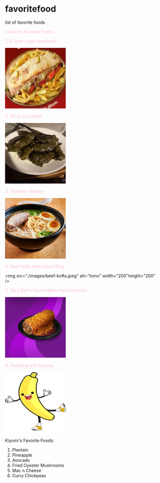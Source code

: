 # favoritefood
list of favorite foods

<span style="color:pink">Charlie's Favorite Foods:</span>
<br />

<span style="color:pink">1. El Gran Lomo Sandwich</span>

<img src="./images/el-gran-lomo.jpeg" alt="lomo" width="200" height="200" />

<span style="color:pink">2. Ñinos Envueltos</span>

<img src="./images/ninos-envueltos.jpeg" alt="lomo" width="200" height="200" />

<span style="color:pink">3. Tonkotsu Ramen</span>

<img src="./images/tonkotsu-ramen.jpeg" alt="lomo" width="200" height="200" />

<span style="color:pink">4. Beef Kofta with Kabuli Rice</span>

<img src="./images/beef-kofta.jpeg" alt="lomo" width="200"height="200" />

<span style="color:pink">5. Taco Bell's Secret Menu Item Enchirito</span>

<img src="./images/enchirito.jpeg" alt="lomo" width="200" height="200" />

<span style="color:pink">6. Anything with banana</span>

<img src="./images/bananaman.png" alt="lomo" width="200" height="200" />



Kiyomi's Favorite Foods: 
<br />

1. Plantain 
2. Pineapple
3. Avocado
4. Fried Oyester Mushrooms
5. Mac n Cheese
6. Curry Chickpeas



